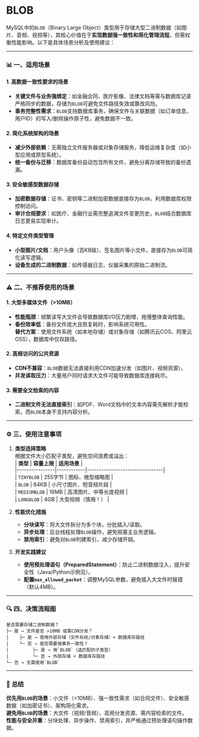 # BLOB
MySQL中的`BLOB`（Binary Large Object）类型用于存储大型二进制数据（如图片、音频、视频等），其核心价值在于**实现数据强一致性和简化管理流程**，但需权衡性能影响。以下是具体场景分析及使用建议：

---

### 📊 **一、适用场景**
#### **1. 高数据一致性要求的场景**  
- **关键文件与业务强绑定**：如金融合同、医疗影像、法律文档等需与数据库记录严格同步的数据，存储为`BLOB`可避免文件路径失效或篡改风险。  
- **事务完整性需求**：`BLOB`支持数据库事务，确保文件与关联数据（如订单信息、用户ID）的写入/删除操作原子性，避免数据不一致。

#### **2. 简化系统架构的场景**  
- **减少外部依赖**：无需独立文件服务器或对象存储服务，降低运维复杂度（如小型应用或原型系统）。  
- **统一备份与迁移**：数据库备份自动包含所有文件，避免分离存储导致的备份遗漏。

#### **3. 安全敏感型数据存储**  
- **加密数据存储**：证书、密钥等二进制加密数据直接存为`BLOB`，利用数据库权限控制访问。  
- **审计合规要求**：如医疗、金融行业需完整追溯文件变更历史，`BLOB`结合数据库日志更易实现审计。

#### **4. 特定文件类型管理**  
- **小型图片/文档**：用户头像（百KB级）、签名图片等小文件，直接存为`BLOB`可简化读写逻辑。  
- **设备生成的二进制数据**：如传感器日志、仪器采集的原始二进制流。

---

### ⚠️ **二、不推荐使用的场景**  
#### **1. 大型多媒体文件（>10MB）**  
- **性能瓶颈**：频繁读写大文件会导致数据库I/O压力剧增，拖慢整体查询性能。  
- **备份效率低**：备份文件庞大且恢复耗时，影响系统可用性。  
**替代方案**：使用文件系统（如本地存储）或对象存储（如腾讯云COS、阿里云OSS），数据库中仅存路径。

#### **2. 高频访问的公共资源**  
- **CDN不兼容**：`BLOB`数据无法直接利用CDN加速分发（如图片、视频资源）。  
- **并发读取压力**：大量用户同时请求大文件可能导致数据库连接耗尽。

#### **3. 需要全文检索的内容**  
- **二进制文件无法直接索引**：如PDF、Word文档中的文本内容需先解析才能检索，而`BLOB`本身不支持内容分析。

---

### ⚙️ **三、使用注意事项**
1. **类型选择策略**  
   根据文件大小匹配子类型，避免空间浪费或溢出：  
   | **类型**       | **容量上限** | **适用场景**                     |  
   |----------------|------------|--------------------------------|  
   | `TINYBLOB`     | 255字节     | 图标、微型缩略图                  |  
   | `BLOB`         | 64KB       | 小尺寸图片、短音频片段             |  
   | `MEDIUMBLOB`   | 16MB       | 高清图片、中等长度视频            |  
   | `LONGBLOB`     | 4GB        | 大型视频（慎用！）                |

2. **性能优化措施**  
   - **分块读写**：将大文件拆分为多个块，分批插入/读取。  
   - **异步处理**：后台线程处理`BLOB`操作，避免阻塞主业务逻辑。  
   - **禁用索引**：避免对`BLOB`列建索引，减少存储开销。

3. **开发实践建议**  
   - **使用预处理语句（PreparedStatement）**：防止二进制数据注入，提升安全性（Java/Python示例见）。  
   - **配置`max_allowed_packet`**：调整MySQL参数，避免插入大文件时报错（默认4MB）。

---

### 🔍 **四、决策流程图**  
```mermaid
是否需要存储二进制数据？  
├─ 是 → 文件是否 >10MB 或需CDN分发？  
│    ├─ 是 → 使用外部存储（文件系统/对象存储）+ 数据库存路径  
│    └─ 否 → 是否需要强事务一致性？  
│         ├─ 是 → 用`BLOB`（选匹配的子类型）  
│         └─ 否 → 外部存储 + 数据库存路径  
└─ 否 → 无需使用`BLOB`
```

---

### 💎 **总结**  
**优先用`BLOB`的场景**：小文件（<10MB）、强一致性需求（如合同文件）、安全敏感数据（如加密证书）、架构简化需求。  
**避免用`BLOB`的场景**：大文件（视频/音频）、高频分发资源、需内容检索的文件。  
**性能与安全并重**：分块处理、异步操作、禁用索引，并严格通过预处理语句操作数据。